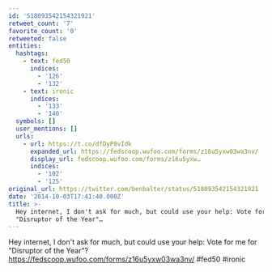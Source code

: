 ```yaml
---
id: '518093542154321921'
retweet_count: '7'
favorite_count: '0'
retweeted: false
entities:
  hashtags:
    - text: fed50
      indices:
        - '126'
        - '132'
    - text: ironic
      indices:
        - '133'
        - '140'
  symbols: []
  user_mentions: []
  urls:
    - url: https://t.co/dfDyP8vIdk
      expanded_url: https://fedscoop.wufoo.com/forms/z16u5yxw03wa3nv/
      display_url: fedscoop.wufoo.com/forms/z16u5yxw…
      indices:
        - '102'
        - '125'
original_url: https://twitter.com/benbalter/status/518093542154321921
date: '2014-10-03T17:41:40.000Z'
title: >-
  Hey internet, I don't ask for much, but could use your help: Vote for me for
  "Disruptor of the Year"…
---
```


Hey internet, I don't ask for much, but could use your help: Vote for me for "Disruptor of the Year"? https://fedscoop.wufoo.com/forms/z16u5yxw03wa3nv/ #fed50 #ironic
